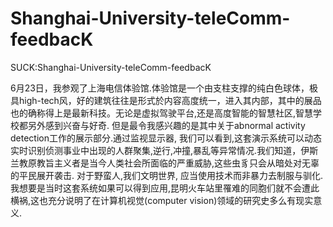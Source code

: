 # Shanghai-University-teleComm-feedbacK
SUCK:Shanghai-University-teleComm-feedbacK

6月23日，我参观了上海电信体验馆.体验馆是一个由支柱支撑的纯白色球体，极具high-tech风，好的建筑往往是形式於内容高度统一，进入其内部，其中的展品也的确称得上是最新科技。无论是虚拟驾驶平台,还是高度智能的智慧社区,智慧学校都另外感到兴奋与好奇.
但是最令我感兴趣的是其中关于abnormal activity detection工作的展示部分.通过监视显示器, 我们可以看到,这套演示系统可以动态实时识别侦测事业中出现的人群聚集,逆行,冲撞,暴乱等异常情况.我们知道，伊斯兰教原教旨主义者是当今人类社会所面临的严重威胁,这些虫豸只会从暗处对无辜的平民展开袭击. 对于野蛮人,我们文明世界, 应当使用技术而非暴力去制服与驯化.我想要是当时这套系统如果可以得到应用,昆明火车站里罹难的同胞们就不会遭此横祸,这也充分说明了在计算机视觉(computer vision)领域的研究史多么有现实意义.
